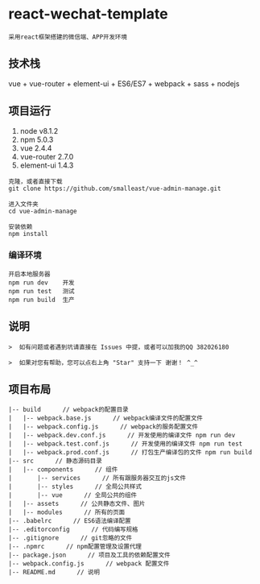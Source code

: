 # react-wechat-template
```
采用react框架搭建的微信端、APP开发环境
```

## 技术栈
vue + vue-router + element-ui + ES6/ES7 + webpack + sass + nodejs

## 项目运行
 1. node v8.1.2
 2. npm 5.0.3
 3. vue 2.4.4
 4. vue-router 2.7.0
 5. element-ui 1.4.3
```
克隆，或者直接下载
git clone https://github.com/smalleast/vue-admin-manage.git

进入文件夹
cd vue-admin-manage

安装依赖
npm install
```

### 编译环境
```
开启本地服务器
npm run dev    开发
npm run test   测试
npm run build  生产
```

## 说明
```
>  如有问题或者遇到坑请直接在 Issues 中提，或者可以加我的QQ 382026180

>  如果对您有帮助，您可以点右上角 "Star" 支持一下 谢谢！ ^_^

```

## 项目布局
```
|-- build      // webpack的配置目录
|   |-- webpack.base.js      // webpack编译文件的配置文件
|   |-- webpack.config.js      // webpack的服务配置文件
|   |-- webpack.dev.conf.js      // 开发使用的编译文件 npm run dev
|   |-- webpack.test.conf.js      // 开发使用的编译文件 npm run test
|   |-- webpack.prod.conf.js      // 打包生产编译包的文件 npm run build
|-- src      // 静态源码目录
|   |-- components      // 组件
|       |-- services      // 所有跟服务器交互的js文件
|       |-- styles      // 全局公共样式
|       |-- vue      // 全局公共的组件
|   |-- assets      // 公共静态文件、图片
|   |-- modules      //	所有的页面
|-- .babelrc      // ES6语法编译配置
|-- .editorconfig      // 代码编写规格
|-- .gitignore      // git忽略的文件
|-- .npmrc      // npm配置管理及设置代理
|-- package.json      // 项目及工具的依赖配置文件
|-- webpack.config.js      // webpack 配置文件
|-- README.md      // 说明
```
